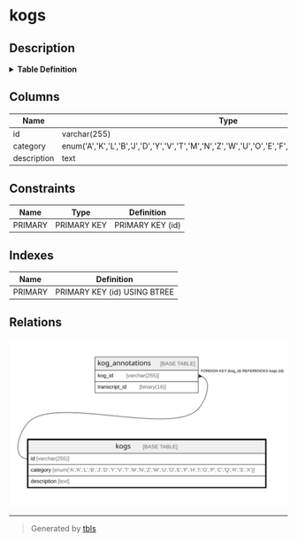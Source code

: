 # kogs

## Description

<details>
<summary><strong>Table Definition</strong></summary>

```sql
CREATE TABLE `kogs` (
  `id` varchar(255) NOT NULL,
  `category` enum('A','K','L','B','J','D','Y','V','T','M','N','Z','W','U','O','E','F','H','I','G','P','C','Q','R','S','X') NOT NULL,
  `description` text NOT NULL,
  PRIMARY KEY (`id`)
) ENGINE=InnoDB DEFAULT CHARSET=utf8mb4 COLLATE=utf8mb4_0900_ai_ci
```

</details>

## Columns

| Name | Type | Default | Nullable | Children | Parents | Comment |
| ---- | ---- | ------- | -------- | -------- | ------- | ------- |
| id | varchar(255) |  | false | [kog_annotations](kog_annotations.md) |  |  |
| category | enum('A','K','L','B','J','D','Y','V','T','M','N','Z','W','U','O','E','F','H','I','G','P','C','Q','R','S','X') |  | false |  |  |  |
| description | text |  | false |  |  |  |

## Constraints

| Name | Type | Definition |
| ---- | ---- | ---------- |
| PRIMARY | PRIMARY KEY | PRIMARY KEY (id) |

## Indexes

| Name | Definition |
| ---- | ---------- |
| PRIMARY | PRIMARY KEY (id) USING BTREE |

## Relations

![er](kogs.svg)

---

> Generated by [tbls](https://github.com/k1LoW/tbls)
